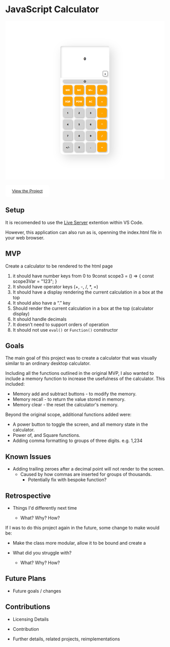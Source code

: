 # JavaScript Calculator

<img src="Preview.png" height="500px" width="500px" />

<button style="border: 1px solid white; border-radius:5px; padding: 10px 20px; background-color:white;"><a href="https://connor-turlan.github.io/JSCalculator/">View the Project</a></button>

## Setup

It is recomended to use the [Live Server](https://marketplace.visualstudio.com/items?itemName=ritwickdey.LiveServer) extention within VS Code.

However, this application can also run as is, openning the index.html file in your web browser.

## MVP

Create a calculator to be rendered to the html page

1. it should have number keys from 0 to 9const scope3 = () => {
   const scope3Var = "123";
   }
2. It should have operator keys (+, -, /, \*, =)
3. It should have a display rendering the current calculation in a box at the top
4. It should also have a “.” key
5. Should render the current calculation in a box at the top (calculator display)
6. It should handle decimals
7. It doesn’t need to support orders of operation
8. It should not use `eval()` or `Function()` constructor

## Goals

The main goal of this project was to create a calculator that was visually similar to an ordinary desktop calculator.

Including all the functions outlined in the original MVP, I also wanted to include a memory function to increase the usefulness of the calculator. This included:

-   Memory add and subtract buttons - to modify the memory.
-   Memory recall - to return the value stored in memory.
-   Memory clear - the reset the calculator's memory.

Beyond the original scope, additional functions added were:

-   A power button to toggle the screen, and all memory state in the calculator.
-   Power of, and Square functions.
-   Adding comma formatting to groups of three digits. e.g. 1,234

## Known Issues

-   Adding trailing zeroes after a decimal point will not render to the screen.
    -   Caused by how commas are inserted for groups of thousands.
        -   Potentially fix with bespoke function?

## Retrospective

-   Things I'd differently next time

    -   What? Why? How?

If I was to do this project again in the future, some change to make would be:
-   Make the class more modular, allow it to be bound and create a 

-   What did you struggle with?

    -   What? Why? How?

## Future Plans

-   Future goals / changes

## Contributions

-   Licensing Details

-   Contribution

-   Further details, related projects, reimplementations
